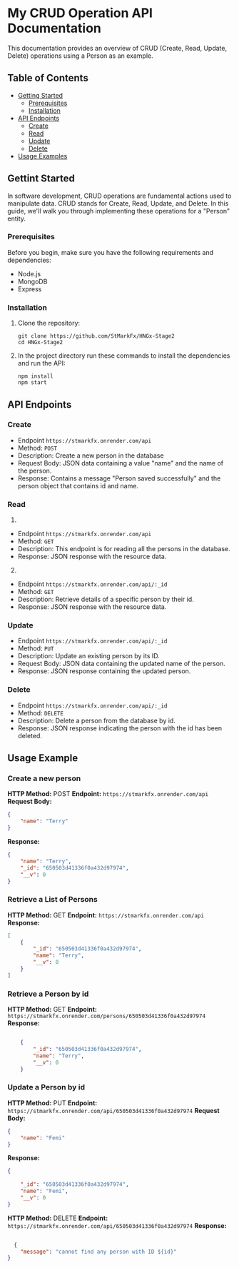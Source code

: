 # My CRUD Operation API Documentation

 This documentation provides an overview of CRUD (Create, Read, Update, Delete) operations using a Person as an example.

 ## Table of Contents

- [Getting Started](#getting-started)
  - [Prerequisites](#prerequisites)
  - [Installation](#installation)
- [API Endpoints](#api-endpoints)
  - [Create](#create)
  - [Read](#read)
  - [Update](#update)
  - [Delete](#delete)
- [Usage Examples](#usage-examples)

## Gettint Started

In software development, CRUD operations are fundamental actions used to manipulate data. CRUD stands for Create, Read, Update, and Delete. In this guide, we'll walk you through implementing these operations for a "Person" entity.

### Prerequisites

Before you begin, make sure you have the following requirements and dependencies: 
- Node.js
- MongoDB
- Express

### Installation

1. Clone the repository: 
    ```shell
    git clone https://github.com/StMarkFx/HNGx-Stage2
    cd HNGx-Stage2
    ```
2. In the project directory run these commands to install the dependencies and run the API:
    ```shell
    npm install
    npm start
    ```

## API Endpoints

### Create
- Endpoint `https://stmarkfx.onrender.com/api`
- Method: `POST`
- Description: Create a new person in the database
- Request Body: JSON data containing a value "name" and the name of the person.
- Response: Contains a message "Person saved successfully" and the person object that contains id and name.

### Read

1. 
- Endpoint `https://stmarkfx.onrender.com/api`
- Method: `GET`
- Description: This endpoint is for reading all the persons in the database.
- Response: JSON response with the resource data.

2. 
- Endpoint `https://stmarkfx.onrender.com/api/:_id`
- Method: `GET`
- Description: Retrieve details of a specific person by their id.
- Response: JSON response with the resource data.

### Update

- Endpoint `https://stmarkfx.onrender.com/api/:_id`
- Method: `PUT`
- Description: Update an existing person by its ID.
- Request Body: JSON data containing the updated name of the person.
- Response: JSON response containing the updated person.

### Delete

- Endpoint `https://stmarkfx.onrender.com/api/:_id`
- Method: `DELETE`
- Description: Delete a person from the database by id.
- Response: JSON response indicating the person with the id has been deleted.

## Usage Example

### Create a new person

**HTTP Method:** POST
**Endpoint:** `https://stmarkfx.onrender.com/api`
**Request Body:**
```json
{
	"name": "Terry"
}
```
**Response:**
```json
{
    "name": "Terry",
    "_id": "650503d41336f0a432d97974",
    "__v": 0
}

```

### Retrieve a List of Persons

**HTTP Method:** GET
**Endpoint:** `https://stmarkfx.onrender.com/api`
**Response:**

```json
[
    {
        "_id": "650503d41336f0a432d97974",
        "name": "Terry",
        "__v": 0
    }
]
```

### Retrieve a Person by id

**HTTP Method:** GET
**Endpoint:** `https://stmarkfx.onrender.com/persons/650503d41336f0a432d97974`
**Response:**
```json

    {
        "_id": "650503d41336f0a432d97974",
        "name": "Terry",
        "__v": 0
    }

```

### Update a Person by id

**HTTP Method:** PUT
**Endpoint:** `https://stmarkfx.onrender.com/api/650503d41336f0a432d97974`
**Request Body:**
```json
{
    "name": "Femi"
}
```

**Response:**
```json
{
  
    "_id": "650503d41336f0a432d97974",
    "name": "Femi",
    "__v": 0
}
```

**HTTP Method:** DELETE
**Endpoint:** `https://stmarkfx.onrender.com/api/650503d41336f0a432d97974`
**Response:**
```json

  {
    "message": "cannot find any person with ID ${id}"
}

```
